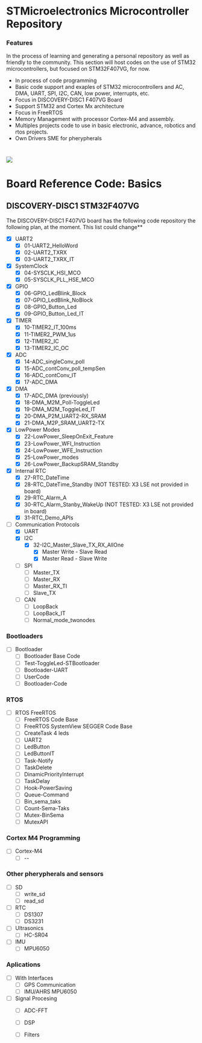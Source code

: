 # STMicroelectronics Microcontroller Repository
### Features

In the process of learning and generating a personal repository as well as friendly to the community. This section will host codes on the use of STM32 microcontrollers, but focused on STM32F407VG, for now. 

- In process of code programming
- Basic code support and exaples of STM32 microcontrollers and AC, DMA, UART, SPI, I2C, CAN, low power, interrupts, etc.
- Focus in DISCOVERY-DISC1 F407VG Board
- Support  STM32 and Cortex Mx architecture
- Focus in FreeRTOS
- Memory Management with processor Cortex-M4 and assembly.
- Multiples projects code to use in basic electronic, advance, robotics and rtos projects.
- Own Drivers SME for pherypherals

#




![](https://i.postimg.cc/SsDPs73D/Sin-t-tulo-2.png)




#




# Board Reference Code: Basics

## DISCOVERY-DISC1 STM32F407VG

The DISCOVERY-DISC1 F407VG board has the following code repository the following plan, at the moment. This list could change**

- [x] UART2
    - [x] 01-UART2_HelloWord
    - [x] 02-UART2_TXRX
    - [x] 03-UART2_TXRX_IT
- [x] SystemClock
    - [x] 04-SYSCLK_HSI_MCO
    - [x] 05-SYSCLK_PLL_HSE_MCO
- [x] GPIO
    - [x] 06-GPIO_LedBlink_Block
    - [x] 07-GPIO_LedBlink_NoBlock
    - [x] 08-GPIO_Button_Led
    - [x] 09-GPIO_Button_Led_IT
- [x] TIMER
    - [x] 10-TIMER2_IT_100ms
    - [x] 11-TIMER2_PWM_1us
    - [x] 12-TIMER2_IC
    - [x] 13-TIMER2_IC_OC
- [x] ADC
    - [x] 14-ADC_singleConv_poll
    - [x] 15-ADC_contConv_poll_tempSen
    - [x] 16-ADC_contConv_IT
    - [x] 17-ADC_DMA
- [x] DMA
    - [x] 17-ADC_DMA (previously)
    - [x] 18-DMA_M2M_Poll-ToggleLed
    - [x] 19-DMA_M2M_ToggleLed_IT
    - [x] 20-DMA_P2M_UART2-RX_SRAM
    - [x] 21-DMA_M2P_SRAM_UART2-TX
- [x] LowPower Modes
    - [x] 22-LowPower_SleepOnExit_Feature
    - [x] 23-LowPower_WFI_Instruction
    - [x] 24-LowPower_WFE_Instruction
    - [x] 25-LowPower_modes
    - [x] 26-LowPower_BackupSRAM_Standby
- [x] Internal RTC
    - [x] 27-RTC_DateTime
    - [x] 28-RTC_DateTime_Standby (NOT TESTED: X3 LSE not provided in board)
    - [x] 29-RTC_Alarm_A
    - [x] 30-RTC_Alarm_Stanby_WakeUp (NOT TESTED: X3 LSE not provided in board)
    - [x] 31-RTC_Demo_APIs
- [ ] Communication Protocols
	- [x] UART
	- [x] I2C
		- [x] 32-I2C_Master_Slave_TX_RX_AllOne
			- [x] Master Write - Slave Read
			- [x] Master Read - Slave Write
	- [ ] SPI
		- [ ] Master_TX
		- [ ] Master_RX
		- [ ] Master_RX_TI
		- [ ] Slave_TX
	- [ ] CAN
		- [ ] LoopBack
		- [ ] LoopBack_IT
		- [ ] Normal_mode_twonodes

### Bootloaders

- [ ] Bootloader
    - [ ] Bootloader Base Code
    - [ ] Test-ToggleLed-STBootloader
    - [ ] Bootloader-UART
    - [ ] UserCode
    - [ ] Bootloader-Code

### RTOS

- [ ] RTOS FreeRTOS
    - [ ] FreeRTOS Code Base
    - [ ] FreeRTOS SystemView SEGGER Code Base
    - [ ] CreateTask 4 leds
    - [ ] UART2
    - [ ] LedButton
    - [ ] LedButtonIT
    - [ ] Task-Notify
    - [ ] TaskDelete
    - [ ] DinamicPriorityInterrupt
    - [ ] TaskDelay
    - [ ] Hook-PowerSaving
    - [ ] Queue-Command
    - [ ] Bin_sema_taks
    - [ ] Count-Sema-Taks
    - [ ] Mutex-BinSema
    - [ ] MutexAPI

### Cortex M4 Programming

- [ ] Cortex-M4
    - [ ] --

### Other pherypherals and sensors
- [ ] SD 
    - [ ] write_sd
    - [ ] read_sd
- [ ] RTC
    - [ ] DS1307
    - [ ] DS3231
- [ ] Ultrasonics
	- [ ] HC-SR04
- [ ] IMU
	- [ ] MPU6050

### Aplications

- [ ] With Interfaces
    - [ ] GPS Communication
	- [ ] IMU/AHRS MPU6050
- [ ] Signal Procesing
	- [ ] ADC-FFT
	- [ ] DSP
	- [ ] Filters
	
